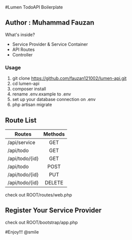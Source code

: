#Lumen TodoAPI Boilerplate
## Author : Muhammad Fauzan

What's inside?

* Service Provider & Service Container
* API Routes
* Controller

### Usage

1. git clone https://github.com/fauzan121002/lumen-api.git
2. cd lumen-api
3. composer install
4. rename .env.example to .env
5. set up your database connection on .env
6. php artisan migrate

## Route List
| Routes        | Methods       |
| ------------- |:-------------:|
| /api/service  | GET           |
| /api/todo     | GET           |
| /api/todo/{id}| GET           |
| /api/todo     | POST          |
| /api/todo/{id}| PUT           |
| /api/todo/{id}| DELETE        |

check out ROOT/routes/web.php

## Register Your Service Provider

check out ROOT/bootstrap/app.php

#Enjoy!!! @smile

